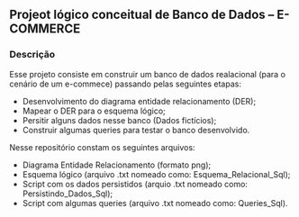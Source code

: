 ## Projeot lógico conceitual de Banco de Dados – E-COMMERCE

### Descrição 

Esse projeto consiste em construir um banco de dados realacional (para o cenário de um e-commece) passando pelas seguintes etapas: 
 - Desenvolvimento do diagrama entidade relacionamento (DER);
 - Mapear o DER para o esquema lógico;
 - Persitir alguns dados nesse banco (Dados fictícios);
 - Construir algumas queries para testar o banco desenvolvido.  
 
Nesse repositório constam os seguintes arquivos:
 - Diagrama Entidade Relacionamento (formato png);
 - Esquema lógico (arquivo .txt nomeado como: Esquema_Relacional_Sql);
 - Script com os dados persistidos (arquio .txt nomeado como: Persistindo_Dados_Sql);
 - Script com algumas queries (arquivo .txt nomeado como: Queries_Sql).


